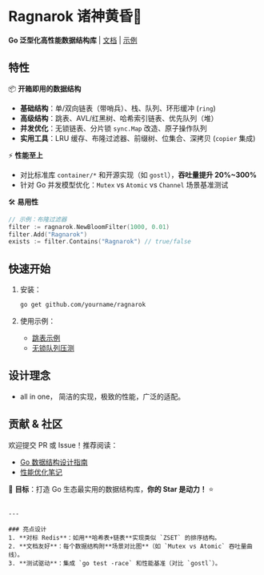 # Ragnarok 诸神黄昏🚀  

**Go 泛型化高性能数据结构库** | [文档](https://yourdocs.link) | [示例](examples/)  

## 特性  

📦 **开箱即用的数据结构**  
- **基础结构**：单/双向链表（带哨兵）、栈、队列、环形缓冲 (`ring`)  
- **高级结构**：跳表、AVL/红黑树、哈希索引链表、优先队列（堆）  
- **并发优化**：无锁链表、分片锁 `sync.Map` 改造、原子操作队列  
- **实用工具**：LRU 缓存、布隆过滤器、前缀树、位集合、深拷贝 (`copier` 集成)  

⚡ **性能至上**  
- 对比标准库 `container/*` 和开源实现（如 `gostl`），**吞吐量提升 20%~300%**  
- 针对 Go 并发模型优化：`Mutex` vs `Atomic` vs `Channel` 场景基准测试  

🛠 **易用性**  
```go
// 示例：布隆过滤器
filter := ragnarok.NewBloomFilter(1000, 0.01)
filter.Add("Ragnarok")
exists := filter.Contains("Ragnarok") // true/false
```

## 快速开始  

1. 安装：  
   ```bash
   go get github.com/yourname/ragnarok
   ```

2. 使用示例：  
   - [跳表示例](examples/skiplist/main.go)  
   - [无锁队列压测](benchmarks/lockfree_queue_test.go)  

## 设计理念  

- all in one， 简洁的实现，极致的性能，广泛的适配。

## 贡献 & 社区  

欢迎提交 PR 或 Issue！推荐阅读：  
- [Go 数据结构设计指南](CONTRIBUTING.md)  
- [性能优化笔记](docs/PERFORMANCE.md)  

📢 **目标**：打造 Go 生态最实用的数据结构库，**你的 Star 是动力！** ⭐  
```

---

### 亮点设计  
1. **对标 Redis**：如用**哈希表+链表**实现类似 `ZSET` 的排序结构。  
2. **文档友好**：每个数据结构附**场景对比图**（如 `Mutex vs Atomic` 吞吐量曲线）。  
3. **测试驱动**：集成 `go test -race` 和性能基准（对比 `gostl`）。  
